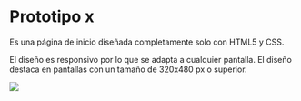 # Prototipo x

Es una página de inicio diseñada completamente solo con HTML5 y CSS.

El diseño es responsivo por lo que se adapta a cualquier pantalla. El diseño destaca en pantallas con un tamaño de 320x480 px o superior.


<img src="https://drive.google.com/uc?id=1TbD_lr4gosOzgH3EnylcD59s8ZXGyv4D/view?usp=sharing" />
